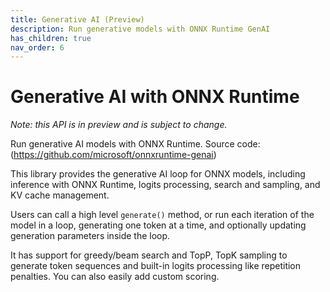 ```yaml
---
title: Generative AI (Preview)
description: Run generative models with ONNX Runtime GenAI
has_children: true
nav_order: 6
---
```


# Generative AI with ONNX Runtime

_Note: this API is in preview and is subject to change._

Run generative AI models with ONNX Runtime. Source code: (https://github.com/microsoft/onnxruntime-genai) 

This library provides the generative AI loop for ONNX models, including inference with ONNX Runtime, logits processing, search and sampling, and KV cache management.

Users can call a high level `generate()` method, or run each iteration of the model in a loop, generating one token at a time, and optionally updating generation parameters inside the loop.

It has support for greedy/beam search and TopP, TopK sampling to generate token sequences and built-in logits processing like repetition penalties. You can also easily add custom scoring.


